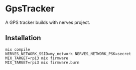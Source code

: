 # GpsTracker

A GPS tracker builds with nerves project.

## Installation

```
mix compile
NERVES_NETWORK_SSID=my_network NERVES_NETWORK_PSK=secret MIX_TARGET=rpi3 mix firmware
MIX_TARGET=rpi3 mix firmware.burn
```

